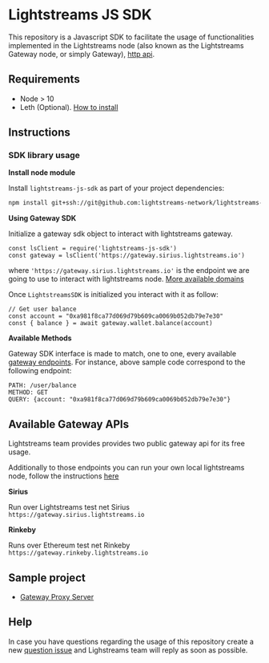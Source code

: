 # Lightstreams JS SDK

This repository is a Javascript SDK to facilitate the usage of functionalities
implemented in the Lightstreams node (also known as the Lightstreams Gateway node, or simply Gateway), [http api](https://docs.lightstreams.network/api-docs).

## Requirements
- Node > 10
- Leth (Optional). [How to install](https://docs.lightstreams.network/getting-started/install/)

## Instructions

### SDK library usage

**Install node module**

Install `lightstreams-js-sdk` as part of your project dependencies:
```bash
npm install git+ssh://git@github.com:lightstreams-network/lightstreams-js-sdk#master --save
```

**Using Gateway SDK**

Initialize a gateway sdk object to interact with lightstreams gateway.

```
const lsClient = require('lightstreams-js-sdk')
const gateway = lsClient('https://gateway.sirius.lightstreams.io')
```
where `'https://gateway.sirius.lightstreams.io'` is the endpoint we are going to use to interact
with lightstreams node. [More available domains](#available-gateway-apis)

Once `LightstreamsSDK` is initialized you interact with it as follow:
```
// Get user balance
const account = "0xa981f8ca77d069d79b609ca0069b052db79e7e30"
const { balance } = await gateway.wallet.balance(account)
```

**Available Methods**

Gateway SDK interface is made to match, one to one, every available [gateway endpoints](https://docs.lightstreams.network/api-docs).
For instance, above sample code correspond to the following endpoint:

```
PATH: /user/balance
METHOD: GET
QUERY: {account: "0xa981f8ca77d069d79b609ca0069b052db79e7e30"}
```

## Available Gateway APIs

Lightstreams team provides provides two public gateway api for its free usage.

Additionally to those endpoints you can run your own local lightstreams node,
follow the instructions [here](https://docs.lightstreams.network/getting-started/quick-start/#running-lightstreams-node)

**Sirius**

Run over Lightstreams test net Sirius
`https://gateway.sirius.lightstreams.io`

**Rinkeby**

Runs over Ethereum test net Rinkeby
`https://gateway.rinkeby.lightstreams.io`

## Sample project
- [Gateway Proxy Server](https://github.com/lightstreams-network/lightstreams-js-sdk/tree/master/example/gateway-proxy)


## Help
In case you have questions regarding the usage of this repository
create a new [question issue](https://github.com/lightstreams-network/lightstreams-js-sdk/issues/new)
and Lighstreams team will reply as soon as possible.
